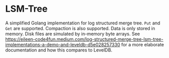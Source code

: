 # LSM-Tree
A simplified Golang implementation for log structured merge tree. `Put` and `Get` are supported. Compaction is also supported. Data is only stored in memory. Disk files are simulated by in-memory byte arrays. See https://eileen-code4fun.medium.com/log-structured-merge-tree-lsm-tree-implementations-a-demo-and-leveldb-d5e028257330 for a more elaborate documentation and how this compares to LevelDB.
